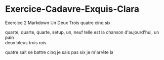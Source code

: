 # Exercice-Cadavre-Exquis-Clara
Exercice 2 Markdown
Un
Deux
Trois
quatre
cinq
six



quarte, quarte, quarte, setup, un, neuf
telle est la chanson d'aujourd'hui,
un pain   
deux bleus
trois rois

quatre sait se battre
cinq je sais pas 
six je m'arrête la
